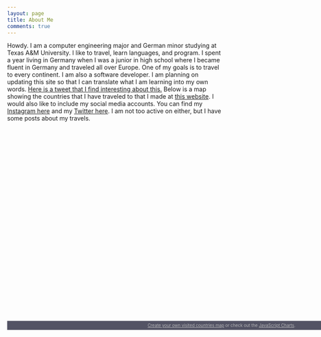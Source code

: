 ```yaml
---
layout: page
title: About Me
comments: true
---
```


Howdy. I am a computer engineering major and German minor studying at Texas A&M University. I like to travel, learn languages, and program. I spent a year living in Germany when I was a junior in high school where I became fluent in Germany and traveled all over Europe. One of my goals is to travel to every continent. I am also a software developer. I am planning on updating this site so that I can translate what I am learning into my own words. [Here is a tweet that I find interesting about this.](https://twitter.com/swyx/status/1009174159690264579)
Below is a map showing the countries that I have traveled to that I made at [this website](https://www.amcharts.com/visited_countries/#AT,CZ,FR,DE,HU,IT,NL,PL,SK,BS,TC,US,AR). I would also like to include my social media accounts. You can find my [Instagram here](https://www.instagram.com/tmoneyfish/) and my [Twitter here](https://twitter.com/tmoneyfish). I am not too active on either, but I have some posts about my travels.
<script src="https://www.amcharts.com/lib/3/ammap.js" type="text/javascript"></script>
<script src="https://www.amcharts.com/lib/3/maps/js/worldHigh.js" type="text/javascript"></script>
<script src="https://www.amcharts.com/lib/3/themes/dark.js" type="text/javascript"></script>
<div id="mapdiv" style="width: 1000px; height: 450px;"></div>
<div style="width: 1000px; font-size: 70%; padding: 5px 0; text-align: center; background-color: #535364; margin-top: 1px; color: #B4B4B7;"><a href="https://www.amcharts.com/visited_countries/" style="color: #B4B4B7;">Create your own visited countries map</a> or check out the <a href="https://www.amcharts.com/" style="color: #B4B4B7;">JavaScript Charts</a>.</div>
<script type="text/javascript">
var map = AmCharts.makeChart("mapdiv",{
    type: "map",
    theme: "dark",
    projection: "mercator",
    panEventsEnabled : true,
    backgroundColor : "#535364",
    backgroundAlpha : 1,
    zoomControl: {
    zoomControlEnabled : true
    },
    dataProvider : {
    map : "worldHigh",
    getAreasFromMap : true,
    areas :
    [
        {
            "id": "AT",
            "showAsSelected": true
        },
        {
            "id": "CZ",
            "showAsSelected": true
        },
        {
            "id": "FR",
            "showAsSelected": true
        },
        {
            "id": "DE",
            "showAsSelected": true
        },
        {
            "id": "HU",
            "showAsSelected": true
        },
        {
            "id": "IT",
            "showAsSelected": true
        },
        {
            "id": "NL",
            "showAsSelected": true
        },
        {
            "id": "PL",
            "showAsSelected": true
        },
        {
            "id": "SK",
            "showAsSelected": true
        },
        {
            "id": "BS",
            "showAsSelected": true
        },
        {
            "id": "TC",
            "showAsSelected": true
        },
        {
            "id": "US",
            "showAsSelected": true
        },
        {
            "id": "AR",
            "showAsSelected": true
        }
    ]
    },
    areasSettings : {
    autoZoom : true,
    color : "#B4B4B7",
    colorSolid : "#84ADE9",
    selectedColor : "#84ADE9",
    outlineColor : "#666666",
    rollOverColor : "#9EC2F7",
    rollOverOutlineColor : "#000000"
    }
});
</script>
